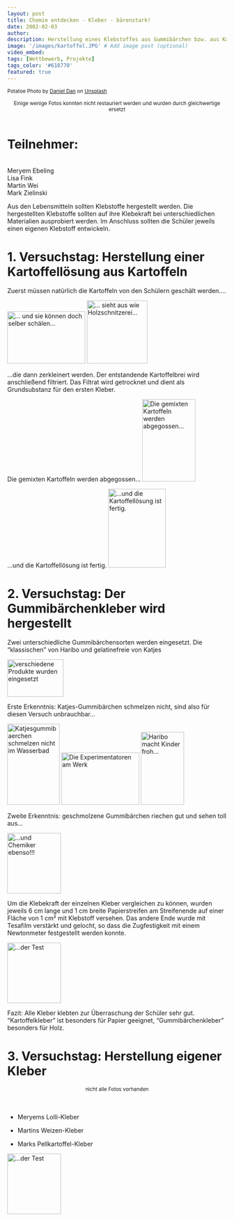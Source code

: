 ```yaml
---
layout: post
title: Chemie entdecken - Kleber - bärenstark!
date: 2002-02-03
author: 
description: Herstellung eines Klebstoffes aus Gummibärchen bzw. aus Kartoffeln
image: '/images/kartoffel.JPG' # Add image post (optional)
video_embed:
tags: [Wettbewerb, Projekte]
tags_color: '#618770'
featured: true
---
```


<small>Potatoe Photo by <a href="https://unsplash.com/@outsideclick?utm_content=creditCopyText&utm_medium=referral&utm_source=unsplash">Daniel Dan</a> on <a href="https://unsplash.com/photos/a-pile-of-potatoes-nyAs_YWU3_I?utm_content=creditCopyText&utm_medium=referral&utm_source=unsplash">Unsplash</a></small>

<div style="text-align: center;">
  <small>Einige wenige Fotos konnten nicht restauriert werden und wurden durch gleichwertige ersetzt</small>
</div>

<br>  

# Teilnehmer: 
<br>Meryem Ebeling<br>Lisa Fink<br>Martin Wei <br>Mark Zielinski<br>

	
Aus den Lebensmitteln sollten Klebstoffe hergestellt werden. Die hergestellten Klebstoffe sollten auf ihre Klebekraft bei unterschiedlichen Materialien ausprobiert werden. Im Anschluss sollten die Schüler jeweils einen eigenen Klebstoff entwickeln.

# 1. Versuchstag: Herstellung einer Kartoffellösung aus Kartoffeln

Zuerst müssen natürlich die Kartoffeln von den Schülern geschält werden....

<img id="Bild71" height="120" width="179" src="{{site.baseurl}}/images/2002_1_files/kartoffel1.JPG" border="0" alt="... und sie können doch selber schälen...">

<img id="Bild72" height="145" width="139" src="{{site.baseurl}}/images/2002_1_files/kartoffel2.JPG" border="0" alt="... sieht aus wie Holzschnitzerei...">

...die dann zerkleinert werden. Der entstandende Kartoffelbrei wird anschließend filtriert. Das Filtrat wird getrocknet und dient als Grundsubstanz für den ersten Kleber.

Die gemixten Kartoffeln werden abgegossen...
<img id="Bild69" height="189" width="122" src="{{site.baseurl}}/images/2002_1_files/kartoffel3.JPG" border="0" alt="Die gemixten Kartoffeln werden abgegossen...">

...und die Kartoffellösung ist fertig.
<img id="Bild70" height="181" width="132" src="{{site.baseurl}}/images/2002_1_files/kartoffel4.JPG" border="0" alt="...und die Kartoffellösung ist fertig.">

	
# 2. Versuchstag: Der Gummibärchenkleber wird hergestellt

Zwei unterschiedliche Gummibärchensorten werden eingesetzt. Die “klassischen” von Haribo und gelatinefreie von Katjes

<img id="Bild76" height="86" width="129" src="{{site.baseurl}}/images/2002_1_files/gummi.JPG" border="0" alt="verschiedene Produkte wurden eingesetzt">

Erste Erkenntnis: Katjes-Gummibärchen schmelzen nicht, sind also für diesen Versuch unbrauchbar...

<img id="Bild74" height="186" width="120" src="{{site.baseurl}}/images/2002_1_files/bar1.gif" border="0" alt="Katjesgummibaerchen schmelzen nicht im Wasserbad">

<img id="Bild75" height="120" width="179" src="{{site.baseurl}}/images/2002_1_files/bar2.JPG" border="0" alt="Die Experimentatoren am Werk">

<img id="Bild77" height="167" width="99" src="{{site.baseurl}}/images/2002_1_files/gummi2.JPG" border="0" alt="Haribo macht Kinder froh...">

Zweite Erkenntnis: geschmolzene Gummibärchen riechen gut und sehen toll aus...

<img id="Bild78" height="139" width="123" src="{{site.baseurl}}/images/2002_1_files/gummi3.JPG" border="0" alt="...und Chemiker ebenso!!!">

Um die Klebekraft der einzelnen Kleber vergleichen zu können, wurden jeweils 6 cm lange und 1 cm breite Papierstreifen am Streifenende auf einer Fläche von 1 cm² mit Klebstoff versehen. Das andere Ende wurde mit Tesafilm verstärkt und gelocht, so dass die Zugfestigkeit mit einem Newtonmeter festgestellt werden konnte.

<img id="Bild78" height="139" width="123" src="{{site.baseurl}}/images/2002_1_files/kleb1.JPG" border="0" alt="...der Test">

Fazit: Alle Kleber klebten zur Überraschung der Schüler sehr gut. “Kartoffelkleber” ist besonders für Papier geeignet, “Gummibärchenkleber” besonders für Holz.

	
# 3. Versuchstag: Herstellung eigener Kleber

<div style="text-align: center;">
  <small>nicht alle Fotos vorhanden</small>
</div>

<br>
<br>    

- Meryems Lolli-Kleber
	
- Martins Weizen-Kleber

- Marks Pellkartoffel-Kleber
<img id="Bild78" height="139" width="123" src="{{site.baseurl}}/images/2002_1_files/mark.JPG" border="0" alt="...der Test">

